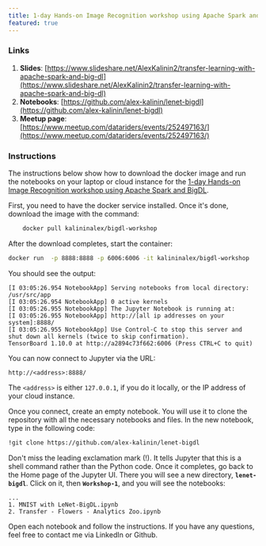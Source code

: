 ```yaml
---
title: 1-day Hands-on Image Recognition workshop using Apache Spark and BigDL
featured: true
---
```


### Links

1. **Slides**: [https://www.slideshare.net/AlexKalinin2/transfer-learning-with-apache-spark-and-big-dl](https://www.slideshare.net/AlexKalinin2/transfer-learning-with-apache-spark-and-big-dl)
2. **Notebooks**: [https://github.com/alex-kalinin/lenet-bigdl](https://github.com/alex-kalinin/lenet-bigdl)
3. **Meetup page**: [https://www.meetup.com/datariders/events/252497163/](https://www.meetup.com/datariders/events/252497163/)

### Instructions


The instructions below show how to download the docker image and run the notebooks on your laptop or cloud instance for the [1-day Hands-on Image Recognition workshop using Apache Spark and BigDL](https://www.meetup.com/datariders/events/252497163/).

First, you need to have the docker service installed. Once it's done, download the image with the command:


```bash
	docker pull kalininalex/bigdl-workshop
```

After the download completes, start the container:

```bash
docker run  -p 8888:8888 -p 6006:6006 -it kalininalex/bigdl-workshop 
```

You should see the output:

```
[I 03:05:26.954 NotebookApp] Serving notebooks from local directory: /usr/src/app
[I 03:05:26.954 NotebookApp] 0 active kernels
[I 03:05:26.955 NotebookApp] The Jupyter Notebook is running at:
[I 03:05:26.955 NotebookApp] http://[all ip addresses on your system]:8888/
[I 03:05:26.955 NotebookApp] Use Control-C to stop this server and shut down all kernels (twice to skip confirmation).
TensorBoard 1.10.0 at http://a2894c73f662:6006 (Press CTRL+C to quit)
```

You can now connect to Jupyter via the URL:
```
http://<address>:8888/
```

The `<address>` is either `127.0.0.1`, if you do it locally, or the IP address of your cloud instance. 

Once you connect, create an empty notebook. You will use it to clone the repository with all the necessary notebooks and files. In the new notebook, type in the following code:

```bash
!git clone https://github.com/alex-kalinin/lenet-bigdl
```

Don't miss the leading exclamation mark (!). It tells Jupyter that this is a shell command rather than the Python code. Once it completes, go back to the Home page of the Jupyter UI. There you will see a new directory, **`lenet-bigdl`**. Click on it, then **`Workshop-1`**, and you will see the notebooks:

```
...
1. MNIST with LeNet-BigDL.ipynb
2. Transfer - Flowers - Analytics Zoo.ipynb
```

Open each notebook and follow the instructions. If you have any questions, feel free to contact me via LinkedIn or Github. 
